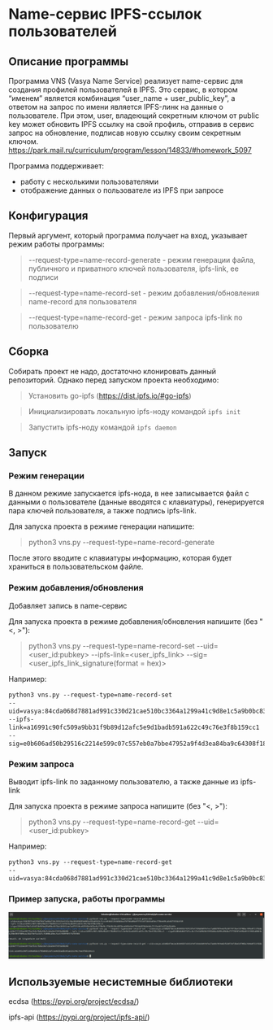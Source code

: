 # Name-сервис IPFS-ссылок пользователей 

## Описание программы
Программа VNS (Vasya Name Service) реализует name-сервис для создания профилей пользователей в IPFS. Это сервис, в котором “именем” является комбинация “user_name + user_public_key”, а ответом на запрос по имени является IPFS-линк на данные о пользователе. При этом, user, владеющий секретным ключом от public key может обновить IPFS ссылку на свой профиль, отправив в сервис запрос на обновление, подписав новую ссылку своим секретным ключом.
https://park.mail.ru/curriculum/program/lesson/14833/#homework_5097

Программа поддерживает:
- работу с несколькими пользователями
- отображение данных о пользователе из IPFS при запросе

## Конфигурация
Первый аргумент, который программа получает на вход, указывает режим работы программы:
> --request-type=name-record-generate - режим генерации файла, публичного и приватного ключей пользователя, ipfs-link, ее подписи

> --request-type=name-record-set - режим добавления/обновления name-record для пользователя

> --request-type=name-record-get - режим запроса ipfs-link по пользователю

## Сборка
Собирать проект не надо, достаточно клонировать данный репозиторий.
Однако перед запуском проекта необходимо:
> Установить go-ipfs (https://dist.ipfs.io/#go-ipfs)

> Инициализировать локальную ipfs-ноду командой `ipfs init`

> Запустить ipfs-ноду командой `ipfs daemon`

## Запуск
### Режим генерации
В данном режиме запускается ipfs-нода, в нее записывается файл с данными о пользователе (данные вводятся с клавиатуры), генерируется пара ключей пользователя, а также подпись ipfs-link.

Для запуска проекта в режиме генерации напишите:
> python3 vns.py --request-type=name-record-generate

После этого вводите с клавиатуры информацию, которая будет храниться в пользовательском файле.

### Режим добавления/обновления
Добавляет запись в name-сервис

Для запуска проекта в режиме добавления/обновления напишите (без "<, >"):
> python3 vns.py --request-type=name-record-set --uid=<user_id:pubkey> --ipfs-link=<user_ipfs_link> --sig=<user_ipfs_link_signature(format = hex)>

Например:
```
python3 vns.py --request-type=name-record-set 
--uid=vasya:84cda068d7881ad991c330d21cae510bc3364a1299a41c9d8e1c5a9b0bc838aabaf3ade8b353493201215d4603e84b9fc3e1cd2f6747fc2b1c967d2a216770fe 
--ipfs-link=a16991c90fc509a9bb31f9b89d12afc5e9d1badb591a622c49c76e3f8b159cc1 
--sig=e0b606ad50b29516c2214e599c07c557eb0a7bbe47952a9f4d3ea84ba9c64308f184b2fcc47b514daad847507bbaa748a9ba9ca34735ca20ce5bfa720c71932e
```

### Режим запроса
Выводит ipfs-link по заданному пользователю, а также данные из ipfs-link

Для запуска проекта в режиме запроса напишите (без "<, >"):
> python3 vns.py --request-type=name-record-get --uid=<user_id:pubkey>

Например:
```
python3 vns.py --request-type=name-record-get 
--uid=vasya:84cda068d7881ad991c330d21cae510bc3364a1299a41c9d8e1c5a9b0bc838aabaf3ade8b353493201215d4603e84b9fc3e1cd2f6747fc2b1c967d2a216770fe 
```

### Пример запуска, работы программы
![](vns_example.png "Example")

## Используемые несистемные библиотеки
ecdsa (https://pypi.org/project/ecdsa/)

ipfs-api (https://pypi.org/project/ipfs-api/)
